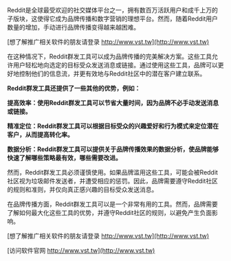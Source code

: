 Reddit是全球最受欢迎的社交媒体平台之一，拥有数百万活跃用户和成千上万的子版块，这使得它成为品牌传播和数字营销的理想平台。然而，随着Reddit用户数量的增加，手动进行品牌传播变得越来越困难。

[想了解推广相关软件的朋友请登录 http://www.vst.tw](http://www.vst.tw)

在这种情况下，Reddit群发工具可以成为品牌传播的完美解决方案。这些工具允许用户轻松地向选定的目标受众发送消息或链接。通过使用这些工具，品牌可以更好地控制他们的信息流，并更有效地与Reddit社区中的潜在客户建立联系。

**Reddit群发工具还提供了一些其他的优势，例如：**

**提高效率：使用Reddit群发工具可以节省大量时间，因为品牌不必手动发送消息或链接。**

**精准定位：Reddit群发工具可以根据目标受众的兴趣爱好和行为模式来定位潜在客户，从而提高转化率。**

**数据分析：Reddit群发工具可以提供关于品牌传播效果的数据分析，使品牌能够快速了解哪些策略最有效，哪些需要改进。**

然而，Reddit群发工具必须谨慎使用。如果品牌滥用这些工具，可能会被Reddit社区视为垃圾邮件发送者，并遭受相应的惩罚。因此，品牌需要遵守Reddit社区的规则和准则，并仅向真正感兴趣的目标受众发送消息。

在品牌传播方面，Reddit群发工具可以是一个非常有用的工具。然而，品牌需要了解如何最大化这些工具的优势，并遵守Reddit社区的规则，以避免产生负面影响。

[想了解推广相关软件的朋友请登录 http://www.vst.tw](http://www.vst.tw)


[访问软件官网 http://www.vst.tw](http://www.vst.tw)
